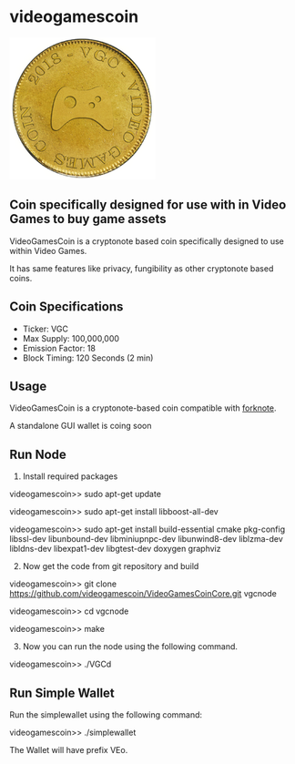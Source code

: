 # videogamescoin

![VideoGamesCoin Logo](/vgc_logo.png)

Coin specifically designed for use with in Video Games to buy game assets
---
VideoGamesCoin is a cryptonote based coin specifically designed to use within Video Games.

It has same features like privacy, fungibility as other cryptonote based coins.

## Coin Specifications
* Ticker: VGC
* Max Supply: 100,000,000
* Emission Factor: 18
* Block Timing: 120 Seconds (2 min)

## Usage
VideoGamesCoin is a cryptonote-based coin compatible with [forknote](https://github.com/forknote/forknote).

A standalone GUI wallet is coing soon

## Run Node
1. Install required packages

videogamescoin>> sudo apt-get update

videogamescoin>> sudo apt-get install libboost-all-dev

videogamescoin>> sudo apt-get install build-essential cmake pkg-config libssl-dev libunbound-dev libminiupnpc-dev libunwind8-dev liblzma-dev libldns-dev libexpat1-dev libgtest-dev doxygen graphviz

2. Now get the code from git repository and build

videogamescoin>> git clone https://github.com/videogamescoin/VideoGamesCoinCore.git vgcnode

videogamescoin>> cd vgcnode

videogamescoin>> make

3. Now you can run the node using the following command.

videogamescoin>> ./VGCd

## Run Simple Wallet
Run the simplewallet using the following command: 

videogamescoin>> ./simplewallet 

The Wallet will have prefix VEo.
